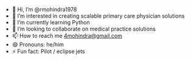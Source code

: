 - 👋 Hi, I’m @rmohindra1978
- 👀 I’m interested in creating scalable primary care physician solutions
- 🌱 I’m currently learning Python
- 💞️ I’m looking to collaborate on medical practice solutions
- 📫 How to reach me 4mohindra@gmail.com
- 😄 Pronouns: he/him
- ⚡ Fun fact: Pilot / eclipse jets

<!---
rmohindra1978/rmohindra1978 is a ✨ special ✨ repository because its `README.md` (this file) appears on your GitHub profile.
You can click the Preview link to take a look at your changes.
--->
